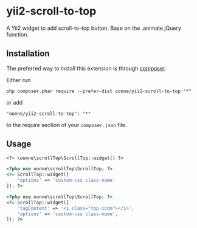 yii2-scroll-to-top
=====================
A Yii2 widget to add scroll-to-top button. Base on the .animate jQuery function.

Installation
------------
The preferred way to install this extension is through [composer](http://getcomposer.org/download/).

Either run

```
php composer.phar require --prefer-dist oonne/yii2-scroll-to-top "*"
```

or add

```
"oonne/yii2-scroll-to-top": "*"
```

to the require section of your `composer.json` file.

Usage
------------
```php
<?= \oonne\scrollTop\ScrollTop::widget() ?>
```
```php
<?php use oonne\scrollTop\ScrollTop; ?>
<?= ScrollTop::widget([
    'options' => 'custom-css class-name'
]); ?>
```
```php
<?php use oonne\scrollTop\ScrollTop; ?>
<?= ScrollTop::widget([
    'tagContent' => '<i class="top-icon"></i>',
    'options' => 'custom-css class-name',
]); ?>
```